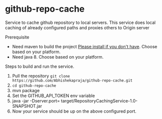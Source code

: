 # github-repo-cache
Service to cache github repository to local servers. This service does local caching of already configured paths and proxies others to Origin server

Prerequisite
 * Need maven to build the project [Please install if you don't have](https://maven.apache.org/install.html). Choose based on your platform. 
 * Need java 8. Choose based on your platform.


Steps to build and run the service.

1. Pull the repository `git clone https://github.com/Abhishekapraja/github-repo-cache.git`
2. `cd github-repo-cache`
1. mvn package
2. Set the GITHUB_API_TOKEN env variable
3. java -jar -Dserver.port=<port> target/RepositoryCachingService-1.0-SNAPSHOT.jar
4. Now your service should be up on the above configured port.


